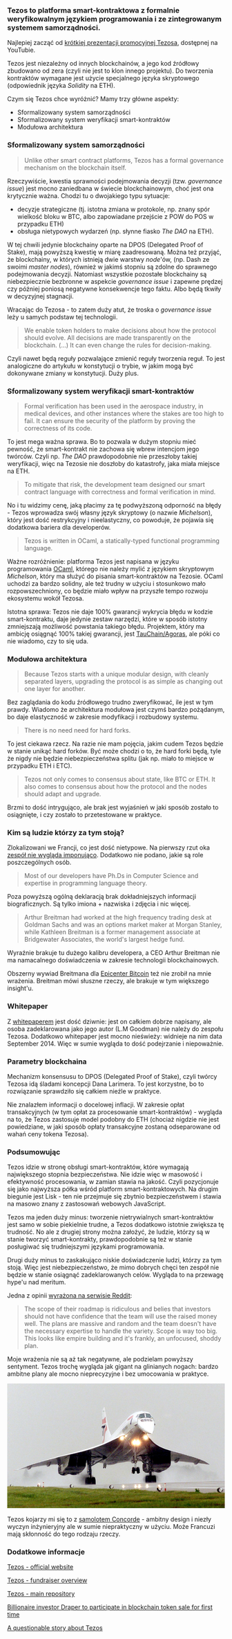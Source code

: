 ### Tezos to platforma smart-kontraktowa z formalnie weryfikowalnym językiem programowania i ze zintegrowanym systemem samorządności. 

Najlepiej zacząć od [krótkiej prezentacji promocyjnej Tezosa](https://www.youtube.com/watch?v=7m7EU4JWI88), dostępnej na YouTubie.

Tezos jest niezależny od innych blockchainów, a jego kod źródłowy zbudowano od zera (czyli nie jest to klon innego projektu). Do tworzenia kontraktów wymagane jest użycie specjalnego języka skryptowego (odpowiednik języka *Solidity* na ETH).

Czym się Tezos chce wyróżnić? Mamy trzy główne aspekty:
- Sformalizowany system samorządności
- Sformalizowany system weryfikacji smart-kontraktów
- Modułowa architektura

### Sformalizowany system samorządności

> Unlike other smart contract platforms, Tezos has a formal governance mechanism on the blockchain itself.

Rzeczywiście, kwestia sprawności podejmowania decyzji (tzw. *governance issue*) jest mocno zaniedbana w świecie blockchainowym, choć jest ona krytycznie ważna. Chodzi tu o dwojakiego typu sytuacje:
- decyzje strategiczne (tj. istotna zmiana w protokole, np. znany spór wielkość bloku w BTC, albo zapowiadane przejście z POW do POS w przypadku ETH)
- obsługa nietypowych wydarzeń (np. słynne fiasko *The DAO* na ETH).

W tej chwili jedynie blockchainy oparte na DPOS (Delegated Proof of Stake), mają powyższą kwestię w miarę zaadresowaną. Można też przyjąć, że blockchainy, w których istnieją dwie warstwy *node*'ów, (np. Dash ze swoimi *master nodes*), również w jakimś stopniu są zdolne do sprawnego podejmowania decyzji. Natomiast wszystkie pozostałe blockchainy są niebezpiecznie bezbronne w aspekcie *governance issue* i zapewne prędzej czy później poniosą negatywne konsekwencje tego faktu. Albo będą tkwiły w decyzyjnej stagnacji.

Wracając do Tezosa - to zatem duży atut, że troska o *governance issue* leży u samych podstaw tej technologii.

> We enable token holders to make decisions about how the protocol should evolve. All decisions are made transparently on the blockchain. (...) It can even change the rules for decision-making.

Czyli nawet będą reguły pozwalające zmienić reguły tworzenia reguł. To jest analogiczne do artykułu w konstytucji o trybie, w jakim mogą być dokonywane zmiany w konstytucji. Duży plus.

### Sformalizowany system weryfikacji smart-kontraktów

> Formal verification has been used in the aerospace industry, in medical devices, and other instances where the stakes are too high to fail. It can ensure the security of the platform by proving the correctness of its code.

To jest mega ważna sprawa. Bo to pozwala w dużym stopniu mieć pewność, że smart-kontrakt nie zachowa się wbrew intencjom jego twórców. Czyli np. *The DAO* prawdopodobnie nie przeszłoby takiej weryfikacji, więc na Tezosie nie doszłoby do katastrofy, jaka miała miejsce na ETH.

> To mitigate that risk, the development team designed our smart contract language with correctness and formal verification in mind.

No i tu widzimy cenę, jaką płacimy za tę podwyższoną odporność na błędy - Tezos wprowadza swój własny język skryptowy (o nazwie *Michelson*), który jest dość restrykcyjny i nieelastyczny, co powoduje, że pojawia się dodatkowa bariera dla developerów. 

> Tezos is written in OCaml, a statically-typed functional programming language.

Ważne rozróżnienie: platforma Tezos jest napisana w języku programowania [OCaml](https://en.wikipedia.org/wiki/OCaml), którego nie należy mylić z językiem skryptowym *Michelson*, który ma służyć do pisania smart-kontraktów na Tezosie. OCaml uchodzi za bardzo solidny, ale też trudny w użyciu i stosunkowo mało rozpowszechniony, co będzie miało wpływ na przyszłe tempo rozwoju ekosystemu wokół Tezosa.  

Istotna sprawa: Tezos nie daje 100% gwarancji wykrycia błędu w kodzie smart-kontraktu, daje jedynie zestaw narzędzi, które w sposób istotny zmniejszają możliwość powstania takiego błędu. Projektem, który ma ambicję osiągnąć 100% takiej gwarancji, jest [TauChain/Agoras](http://www.idni.org/), ale póki co nie wiadomo, czy to się uda.

### Modułowa architektura

> Because Tezos starts with a unique modular design, with cleanly separated layers, upgrading the protocol is as simple as changing out one layer for another.

Bez zaglądania do kodu źródłowego trudno zweryfikować, ile jest w tym prawdy. Wiadomo że architektura modułowa jest czymś bardzo pożądanym, bo daje elastyczność w zakresie modyfikacji i rozbudowy systemu.

> There is no need need for hard forks.

To jest ciekawa rzecz. Na razie nie mam pojęcia, jakim cudem Tezos będzie w stanie unikąć hard forków. Być może chodzi o to, że hard forki będą, tyle że nigdy nie będzie niebezpieczeństwa splitu (jak np. miało to miejsce w przypadku ETH i ETC).

> Tezos not only comes to consensus about state, like BTC or ETH. It also comes to consensus about how the protocol and the nodes should adapt and upgrade.

Brzmi to dość intrygująco, ale brak jest wyjaśnień w jaki sposób zostało to osiągnięte, i czy zostało to przetestowane w praktyce.

### Kim są ludzie którzy za tym stoją?

Zlokalizowani we Francji, co jest dość nietypowe. Na pierwszy rzut oka [zespół nie wygląda imponująco](https://www.tezos.com/team). Dodatkowo nie podano, jakie są role poszczególnych osób.

> Most of our developers have Ph.Ds in Computer Science and expertise in programming language theory.

Poza powyższą ogólną deklaracją brak dokładniejszych informacji biograficznych. Są tylko imiona + nazwiska i zdjęcia i nic więcej.

> Arthur Breitman had worked at the high frequency trading desk at Goldman Sachs and was an options market maker at Morgan Stanley, while Kathleen Breitman is a former management associate at Bridgewater Associates, the world's largest hedge fund.

Wyraźnie brakuje tu dużego kalibru developera, a CEO Arthur Breitman nie ma namacalnego doświadczenia w zakresie technologii blockchainowych.

Obszerny wywiad Breitmana dla [Epicenter Bitcoin](https://www.youtube.com/watch?v=3mgaDpuMSc0) też nie zrobił na mnie wrażenia. Breitman mówi słuszne rzeczy, ale brakuje w tym większego insight'u.

### Whitepaper

Z [whitepaperem](https://www.tezos.com/static/papers/white_paper.pdf) jest dość dziwnie: jest on całkiem dobrze napisany, ale osoba zadeklarowana jako jego autor (L.M Goodman) nie należy do zespołu Tezosa. Dodatkowo whitepaper jest mocno nieświeży: widnieje na nim data September 2014. Więc w sumie wygląda to dość podejrzanie i niepoważnie.

### Parametry blockchaina

Mechanizm konsensusu to DPOS (Delegated Proof of Stake), czyli twórcy Tezosa idą śladami koncepcji Dana Larimera. To jest korzystne, bo to rozwiązanie sprawdziło się całkiem nieźle w praktyce.

Nie znalazłem informacji o docelowej inflacji. W zakresie opłat transakcyjnych (w tym opłat za procesowanie smart-kontraktów) - wygląda na to, że Tezos zastosuje model podobny do ETH (chociaż nigdzie nie jest powiedziane, w jaki sposób opłaty transakcyjne zostaną odseparowane od wahań ceny tokena Tezosa).

### Podsumowując
Tezos idzie w stronę obsługi smart-kontraktów, które wymagają największego stopnia bezpieczeństwa. Nie idzie więc w masowość i efektywność procesowania, w zamian stawia na jakość. Czyli pozycjonuje się jako najwyższa półka wśród platform smart-kontraktowych. Na drugim biegunie jest Lisk - ten nie przejmuje się zbytnio bezpieczeństwem i stawia na masowo znany z zastosowań webowych JavaScript.

Tezos ma jeden duży minus: tworzenie nietrywialnych smart-kontraktów jest samo w sobie piekielnie trudne, a Tezos dodatkowo istotnie zwiększa tę trudność. No ale z drugiej strony można założyć, że ludzie, którzy są w stanie tworzyć smart-kontrakty, prawdopodobnie są też w stanie posługiwać się trudniejszymi językami programowania.

Drugi duży minus to zaskakująco niskie doświadczenie ludzi, którzy za tym stoją. Więc jest niebezpieczeństwo, że mimo dobrych chęci ten zespół nie będzie w stanie osiągnąć zadeklarowanych celów. Wygląda to na przewagę hype'u nad meritum.

Jedna z opinii [wyrażona na serwisie Reddit](https://np.reddit.com/r/ethtrader/comments/6am251/what_are_everyones_thoughts_on_tezos_coinss_ico/dhhemcg/):
> The scope of their roadmap is ridiculous and belies that investors should not have confidence that the team will use the raised money well. The plans are massive and random and the team doesn't have the necessary expertise to handle the variety. Scope is way too big. This looks like empire building and it's frankly, an unfocused, shoddy plan.

Moje wrażenia nie są aż tak negatywne, ale podzielam powyższy sentyment. Tezos trochę wygląda jak gigant na glinianych nogach: bardzo ambitne plany ale mocno nieprecyzyjne i bez umocowania w praktyce.

![](concorde.jpg)

Tezos kojarzy mi się to z [samolotem Concorde](https://en.wikipedia.org/wiki/Concorde) - ambitny design i niezły wyczyn inżynieryjny ale w sumie niepraktyczny w użyciu. Może Francuzi mają skłonność do tego rodzaju rzeczy.

### Dodatkowe informacje

[Tezos - official website](https://www.tezos.com/)

[Tezos - fundraiser overview](https://www.tezos.com/static/papers/Tezos_Overview.pdf)

[Tezos - main repository](https://github.com/tezos)

[Billionaire investor Draper to participate in blockchain token sale for first time](http://www.reuters.com/article/us-tezos-blockchain-draper-idUSKBN181250)

[A questionable story about Tezos](https://steemit.com/tezos/@kyle.anderson/we-don-t-need-to-hardfork-a-questionable-story-about-tezos-ico-july-1st)
